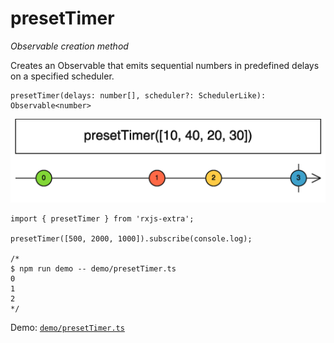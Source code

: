 # presetTimer

*Observable creation method*

Creates an Observable that emits sequential numbers in predefined delays on a specified scheduler.

```
presetTimer(delays: number[], scheduler?: SchedulerLike): Observable<number>
```

![presetTimer](https://raw.githubusercontent.com/martinsik/rxjs-extra/master/doc/marble-diagrams/presetTimer.png "The presetTimer() operator")

```
import { presetTimer } from 'rxjs-extra';

presetTimer([500, 2000, 1000]).subscribe(console.log);

/*
$ npm run demo -- demo/presetTimer.ts
0
1
2
*/
```

Demo: [`demo/presetTimer.ts`](https://github.com/martinsik/rxjs-extra/blob/master/demo/presetTimer.ts)
